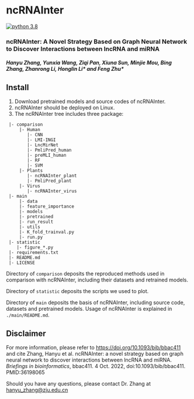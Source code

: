 # ncRNAInter
[![python 3.8](https://img.shields.io/badge/python-3.8-brightgreen)](https://www.python.org/)
### ncRNAInter: A Novel Strategy Based on Graph Neural Network to Discover Interactions between lncRNA and miRNA
##### Hanyu Zhang, Yunxia Wang, Ziqi Pan, Xiuna Sun, Minjie Mou,  Bing Zhang, Zhanrong Li, Honglin Li* and Feng Zhu*

## Install
1. Download pretrained models and source codes of ncRNAInter.
2. ncRNAInter should be deployed on Linux.
3. The ncRNAInter tree includes three package:
```
 |- comparison
     |- Human
     	|- CNN
     	|- LMI-INGI
     	|- LncMirNet
     	|- PmliPred_human
     	|- preMLI_human
     	|- RF
     	|- SVM
     |- Plants
        |- ncRNAInter_plant
        |- PmliPred_plant
     |- Virus
     	|- ncRNAInter_virus
 |- main
     |- data
     |- feature_importance
     |- models
     |- pretrained
     |- run_result
     |- utils
     |- K_fold_trainval.py
     |- run.py
 |- statistic
    |- figure_*.py
 |- requirements.txt
 |- README.md
 |- LICENSE
```
Directory of `comparison` deposits the reproduced methods used in comparison with ncRNAInter, including their datasets and retrained models. 

Directory of `statistic` deposits the scripts we used to plot.

Directory of `main` deposits the basis of ncRNAInter, including source code, datasets and pretrained models. Usage of ncRNAInter is explained in `./main/README.md`.

## Disclaimer
For more information, please refer to https://doi.org/10.1093/bib/bbac411 and cite Zhang, Hanyu et al. ncRNAInter: a novel strategy based on graph neural network to discover interactions between lncRNA and miRNA. *Briefings in bioinformatics*, bbac411. 4 Oct. 2022, doi:10.1093/bib/bbac411. PMID:36198065

Should you have any questions, please contact Dr. Zhang at hanyu_zhang@zju.edu.cn